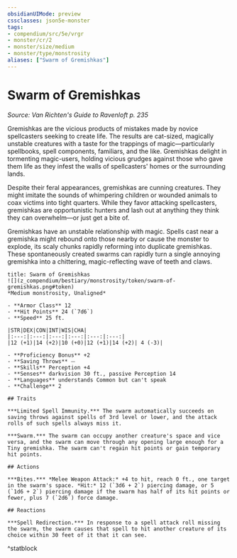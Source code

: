 ```yaml
---
obsidianUIMode: preview
cssclasses: json5e-monster
tags:
- compendium/src/5e/vrgr
- monster/cr/2
- monster/size/medium
- monster/type/monstrosity
aliases: ["Swarm of Gremishkas"]
---
```

# Swarm of Gremishkas
*Source: Van Richten's Guide to Ravenloft p. 235*  

Gremishkas are the vicious products of mistakes made by novice spellcasters seeking to create life. The results are cat-sized, magically unstable creatures with a taste for the trappings of magic—particularly spellbooks, spell components, familiars, and the like. Gremishkas delight in tormenting magic-users, holding vicious grudges against those who gave them life as they infest the walls of spellcasters' homes or the surrounding lands.

Despite their feral appearances, gremishkas are cunning creatures. They might imitate the sounds of whimpering children or wounded animals to coax victims into tight quarters. While they favor attacking spellcasters, gremishkas are opportunistic hunters and lash out at anything they think they can overwhelm—or just get a bite of.

Gremishkas have an unstable relationship with magic. Spells cast near a gremishka might rebound onto those nearby or cause the monster to explode, its scaly chunks rapidly reforming into duplicate gremishkas. These spontaneously created swarms can rapidly turn a single annoying gremishka into a chittering, magic-reflecting wave of teeth and claws.

```ad-statblock
title: Swarm of Gremishkas
![](z_compendium/bestiary/monstrosity/token/swarm-of-gremishkas.png#token)
*Medium monstrosity, Unaligned*

- **Armor Class** 12 
- **Hit Points** 24 (`7d6`)
- **Speed** 25 ft.

|STR|DEX|CON|INT|WIS|CHA|
|:---:|:---:|:---:|:---:|:---:|:---:|
|12 (+1)|14 (+2)|10 (+0)|12 (+1)|14 (+2)| 4 (-3)|

- **Proficiency Bonus** +2
- **Saving Throws** ⏤
- **Skills** Perception +4
- **Senses** darkvision 30 ft., passive Perception 14
- **Languages** understands Common but can't speak
- **Challenge** 2

## Traits

***Limited Spell Immunity.*** The swarm automatically succeeds on saving throws against spells of 3rd level or lower, and the attack rolls of such spells always miss it.

***Swarm.*** The swarm can occupy another creature's space and vice versa, and the swarm can move through any opening large enough for a Tiny gremishka. The swarm can't regain hit points or gain temporary hit points.

## Actions

***Bites.*** *Melee Weapon Attack:* +4 to hit, reach 0 ft., one target in the swarm's space. *Hit:* 12 (`3d6 + 2`) piercing damage, or 5 (`1d6 + 2`) piercing damage if the swarm has half of its hit points or fewer, plus 7 (`2d6`) force damage.

## Reactions

***Spell Redirection.*** In response to a spell attack roll missing the swarm, the swarm causes that spell to hit another creature of its choice within 30 feet of it that it can see.
```
^statblock